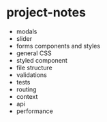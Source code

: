 # project-notes

- modals
- slider
- forms components and styles
- general CSS
- styled component
- file structure
- validations
- tests
- routing
- context
- api
- performance
